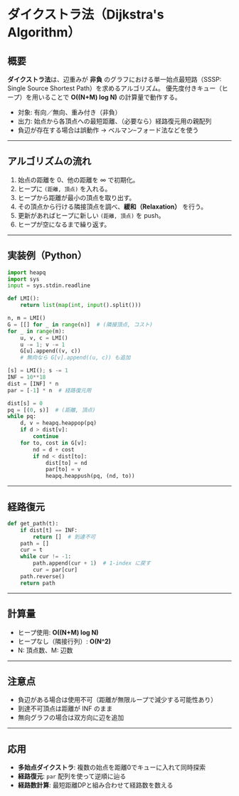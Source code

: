


# ダイクストラ法（Dijkstra's Algorithm）

## 概要
**ダイクストラ法**は、辺重みが **非負** のグラフにおける単一始点最短路（SSSP: Single Source Shortest Path）を求めるアルゴリズム。
優先度付きキュー（ヒープ）を用いることで **O((N+M) log N)** の計算量で動作する。

- 対象: 有向／無向、重み付き（非負）
- 出力: 始点から各頂点への最短距離、（必要なら）経路復元用の親配列
- 負辺が存在する場合は誤動作 → ベルマン–フォード法などを使う

---

## アルゴリズムの流れ
1. 始点の距離を 0、他の距離を ∞ で初期化。
2. ヒープに `(距離, 頂点)` を入れる。
3. ヒープから距離が最小の頂点を取り出す。
4. その頂点から行ける隣接頂点を調べ、**緩和（Relaxation）** を行う。
5. 更新があればヒープに新しい `(距離, 頂点)` を push。
6. ヒープが空になるまで繰り返す。

---

## 実装例（Python）

```python
import heapq
import sys
input = sys.stdin.readline

def LMI():
    return list(map(int, input().split()))

n, m = LMI()
G = [[] for _ in range(n)]  # (隣接頂点, コスト)
for _ in range(m):
    u, v, c = LMI()
    u -= 1; v -= 1
    G[u].append((v, c))
    # 無向なら G[v].append((u, c)) も追加

[s] = LMI(); s -= 1
INF = 10**18
dist = [INF] * n
par = [-1] * n  # 経路復元用

dist[s] = 0
pq = [(0, s)]  # (距離, 頂点)
while pq:
    d, v = heapq.heappop(pq)
    if d > dist[v]:
        continue
    for to, cost in G[v]:
        nd = d + cost
        if nd < dist[to]:
            dist[to] = nd
            par[to] = v
            heapq.heappush(pq, (nd, to))
```

---

## 経路復元

```python
def get_path(t):
    if dist[t] == INF:
        return []  # 到達不可
    path = []
    cur = t
    while cur != -1:
        path.append(cur + 1)  # 1-index に戻す
        cur = par[cur]
    path.reverse()
    return path
```

---

## 計算量
- ヒープ使用: **O((N+M) log N)**
- ヒープなし（隣接行列）: **O(N^2)**
- N: 頂点数、M: 辺数

---

## 注意点
- 負辺がある場合は使用不可（距離が無限ループで減少する可能性あり）
- 到達不可頂点は距離が INF のまま
- 無向グラフの場合は双方向に辺を追加

---

## 応用
- **多始点ダイクストラ**: 複数の始点を距離0でキューに入れて同時探索
- **経路復元**: `par` 配列を使って逆順に辿る
- **経路数計算**: 最短距離DPと組み合わせて経路数を数える